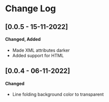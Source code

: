 # Change Log

## [0.0.5 - 15-11-2022]
#### Changed, Added

- Made XML attributes darker
- Added support for HTML

## [0.0.4 - 06-11-2022]
#### Changed

- Line folding background color to transparent
